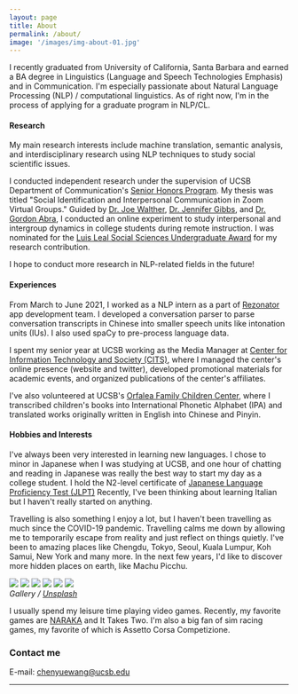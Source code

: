 ```yaml
---
layout: page
title: About
permalink: /about/
image: '/images/img-about-01.jpg'
---
```


I recently graduated from University of California, Santa Barbara and earned a BA degree in Linguistics (Language and Speech Technologies Emphasis) and in Communication. I'm especially passionate about Natural Language Processing (NLP) / computational linguistics. As of right now, I'm in the process of applying for a graduate program in NLP/CL.

#### Research
My main research interests include machine translation, semantic analysis, and interdisciplinary research using NLP techniques to study social scientific issues.

I conducted independent research under the supervision of UCSB Department of Communication's [Senior Honors Program](https://www.comm.ucsb.edu/undergrad/senior-honors). My thesis was titled "Social Identification and Interpersonal Communication in Zoom Virtual Groups." Guided by [Dr. Joe Walther](https://www.comm.ucsb.edu/people/joe-walther), [Dr. Jennifer Gibbs](https://www.comm.ucsb.edu/people/jennifer-gibbs), and [Dr. Gordon Abra](https://www.comm.ucsb.edu/people/gordon-abra), I conducted an online experiment to study interpersonal and intergroup dynamics in college students during remote instruction. I was nominated for the [Luis Leal Social Sciences Undergraduate Award](https://www.news.ucsb.edu/topics/luis-leal-award) for my research contribution.

I hope to conduct more research in NLP-related fields in the future!
#### Experiences
From March to June 2021, I worked as a NLP intern as a part of [Rezonator](https://rezonator.com/) app development team. I developed a conversation parser to parse conversation transcripts in Chinese into smaller speech units like intonation units (IUs). I also used spaCy to pre-process language data.

I spent my senior year at UCSB working as the Media Manager at [Center for Information Technology and Society (CITS)](https://cits.ucsb.edu/), where I managed the center's online presence (website and twitter), developed promotional materials for academic events, and organized publications of the center's affiliates. 

I've also volunteered at UCSB's [Orfalea Family Children Center](https://childrenscenter.sa.ucsb.edu/programs-curriculum/ofcc), where I transcribed children's books into International Phonetic Alphabet (IPA) and translated works originally written in English into Chinese and Pinyin.
#### Hobbies and Interests
I've always been very interested in learning new languages. I chose to minor in Japanese when I was studying at UCSB, and one hour of chatting and reading in Japanese was really the best way to start my day as a college student. I hold the N2-level certificate of [Japanese Language Proficiency Test (JLPT)](https://www.jlpt.jp/e/) Recently, I've been thinking about learning Italian but I haven't really started on anything.

Travelling is also something I enjoy a lot, but I haven't been travelling as much since the COVID-19 pandemic. Travelling calms me down by allowing me to temporarily escape from reality and just reflect on things quietly. I've been to amazing places like Chengdu, Tokyo, Seoul, Kuala Lumpur, Koh Samui, New York and many more. In the next few years, I'd like to discover more hidden places on earth, like Machu Picchu.

<div class="gallery-box">
  <div class="gallery">
    <img src="/images/004.jpg">
    <img src="/images/002.jpg">
    <img src="/images/003.jpg">
    <img src="/images/007.jpg">
    <img src="/images/005.jpg">
    <img src="/images/006.jpg">
  </div>
  <em>Gallery / <a href="https://unsplash.com/" target="_blank">Unsplash</a></em>
</div>

I usually spend my leisure time playing video games. Recently, my favorite games are [NARAKA](https://store.steampowered.com/app/1203220/NARAKA_BLADEPOINT/) and It Takes Two. I'm also a big fan of sim racing games, my favorite of which is Assetto Corsa Competizione.


### Contact me

E-mail: [chenyuewang@ucsb.edu](chenyuewang@ucsb.edu)


***